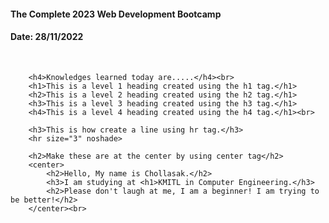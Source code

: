 <h4>The Complete 2023 Web Development Bootcamp</h4>
        <h4>Date: 28/11/2022</h1><br>
        
        <h4>Knowledges learned today are.....</h4><br>
        <h1>This is a level 1 heading created using the h1 tag.</h1>
        <h2>This is a level 2 heading created using the h2 tag.</h1>
        <h3>This is a level 3 heading created using the h3 tag.</h1>
        <h4>This is a level 4 heading created using the h4 tag.</h1><br>

        <h3>This is how create a line using hr tag.</h3>   
        <hr size="3" noshade>

        <h2>Make these are at the center by using center tag</h2>
        <center>
            <h2>Hello, My name is Chollasak.</h2>
            <h3>I am studying at <h1>KMITL in Computer Engineering.</h3>
            <h2>Please don't laugh at me, I am a beginner! I am trying to be better!</h2>
        </center><br>
